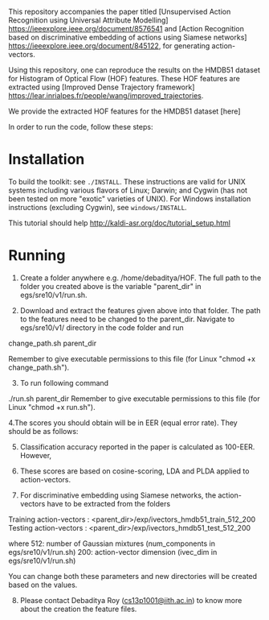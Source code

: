 This repository accompanies the paper titled [Unsupervised Action Recognition using Universal Attribute Modelling] https://ieeexplore.ieee.org/document/8576541 and [Action Recognition based on discriminative embedding of actions using Siamese networks] https://ieeexplore.ieee.org/document/845122, for generating action-vectors.

Using this repository, one can reproduce the results on the HMDB51 dataset for Histogram of Optical Flow (HOF) features. These HOF features are extracted using [Improved Dense Trajectory framework] https://lear.inrialpes.fr/people/wang/improved_trajectories.

We provide the extracted HOF features for the HMDB51 dataset [here] 

In order to run the code, follow these steps:

Installation
================================

To build the toolkit: see `./INSTALL`.  These instructions are valid for UNIX
systems including various flavors of Linux; Darwin; and Cygwin (has not been
tested on more "exotic" varieties of UNIX).  For Windows installation
instructions (excluding Cygwin), see `windows/INSTALL`.

This tutorial should help http://kaldi-asr.org/doc/tutorial_setup.html

Running
================================

1. Create a folder anywhere e.g. /home/debaditya/HOF. 
The full path to the folder you created above is the variable "parent_dir" in egs/sre10/v1/run.sh. 

2. Download and extract the features given above into that folder. The path to the features need to be changed to the parent_dir. Navigate to egs/sre10/v1/ directory in the code folder and run

change_path.sh parent_dir

Remember to give executable permissions to this file (for Linux "chmod +x change_path.sh").

3. To run following command

./run.sh parent_dir
Remember to give executable permissions to this file (for Linux "chmod +x run.sh").

4.The scores you should obtain will be in EER (equal error rate). They should be as follows:

5. Classification accuracy reported in the paper is calculated as 100-EER. However, 

6. These scores are based on cosine-scoring, LDA and PLDA applied to action-vectors.

7. For discriminative embedding using Siamese networks, the action-vectors have to be extracted from the folders 

Training action-vectors : <parent_dir>/exp/ivectors_hmdb51_train_512_200     
Testing action-vectors : <parent_dir>/exp/ivectors_hmdb51_test_512_200

where 
512: number of Gaussian mixtures (num_components in egs/sre10/v1/run.sh)
200: action-vector dimension (ivec_dim in egs/sre10/v1/run.sh)

You can change both these parameters and new directories will be created based on the values.

8. Please contact Debaditya Roy (cs13p1001@iith.ac.in) to know more about the creation the feature files.


